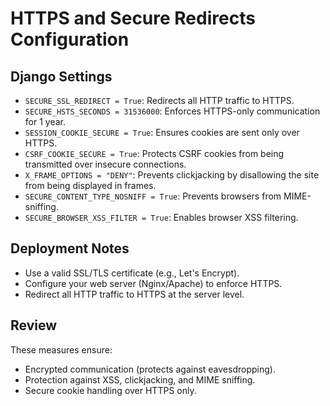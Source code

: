 # HTTPS and Secure Redirects Configuration

## Django Settings
- `SECURE_SSL_REDIRECT = True`: Redirects all HTTP traffic to HTTPS.
- `SECURE_HSTS_SECONDS = 31536000`: Enforces HTTPS-only communication for 1 year.
- `SESSION_COOKIE_SECURE = True`: Ensures cookies are sent only over HTTPS.
- `CSRF_COOKIE_SECURE = True`: Protects CSRF cookies from being transmitted over insecure connections.
- `X_FRAME_OPTIONS = "DENY"`: Prevents clickjacking by disallowing the site from being displayed in frames.
- `SECURE_CONTENT_TYPE_NOSNIFF = True`: Prevents browsers from MIME-sniffing.
- `SECURE_BROWSER_XSS_FILTER = True`: Enables browser XSS filtering.

## Deployment Notes
- Use a valid SSL/TLS certificate (e.g., Let's Encrypt).
- Configure your web server (Nginx/Apache) to enforce HTTPS.
- Redirect all HTTP traffic to HTTPS at the server level.

## Review
These measures ensure:
- Encrypted communication (protects against eavesdropping).
- Protection against XSS, clickjacking, and MIME sniffing.
- Secure cookie handling over HTTPS only.
